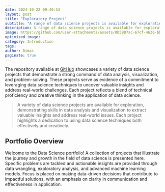 ```yaml
---
date: 2024-10-22 09:40:53
layout: post
title: "Exploratory Project"
subtitle: "A range of data science projects is available for exploration"
description: A range of data science projects is available for exploration
image: https://github.com/user-attachments/assets/0b5887ac-67cf-4636-bb9d-c27300a65df6
optimized_image:
category: Introduction
tags: 
author: Dimas
paginate: true
---
```


The repository available at [GitHub](https://github.com/dimasrepo) showcases a variety of data science projects that demonstrate a strong command of data analysis, visualization, and problem-solving. These projects serve as evidence of a commitment to leveraging data science techniques to uncover valuable insights and address real-world challenges. Each project reflects a blend of technical proficiency and creative thinking in the application of data science.

> A variety of data science projects are available for exploration, demonstrating skills in data analysis and visualization to extract valuable insights and address real-world issues. Each project highlights a dedication to using data science techniques both effectively and creatively.

## Portfolio Overview

Welcome to the Data Science portfolio! A collection of projects that illustrate the journey and growth in the field of data science is presented here. Specific problems are tackled and actionable insights are provided through data wrangling, exploratory analysis, and advanced machine learning models. Focus is placed on making data-driven decisions that contribute to impactful solutions, with an emphasis on clarity in communication and effectiveness in application.